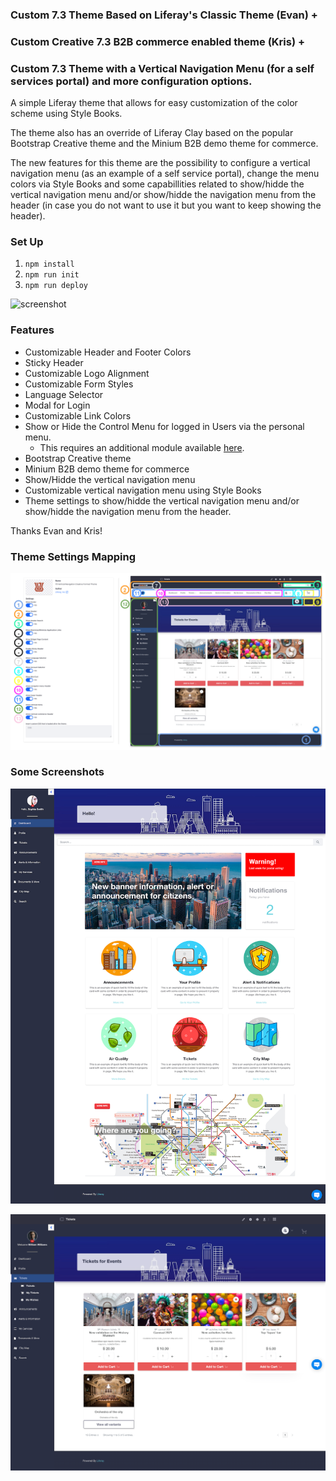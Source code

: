 ### Custom 7.3 Theme Based on Liferay's Classic Theme (Evan) + 
### Custom Creative 7.3 B2B commerce enabled theme (Kris) +
### Custom 7.3 Theme with a Vertical Navigation Menu (for a self services portal) and more configuration options.

A simple Liferay theme that allows for easy customization of the color scheme using Style Books.

The theme also has an override of Liferay Clay based on the popular Bootstrap Creative theme and the Minium B2B demo theme for commerce.

The new features for this theme are the possibility to configure a vertical navigation menu (as an example of a self service portal), change the menu colors via Style Books and some capabillities related to show/hidde the vertical navigation menu and/or show/hidde the navigation menu from the header (in case you do not want to use it but you want to keep showing the header).    

### Set Up

1. `npm install`
2. `npm run init`
3. `npm run deploy`

![screenshot](/73-vertical-nav-creative-formed-theme/images/vertical-navigation-theme-screenshot.png)

### Features

* Customizable Header and Footer Colors
* Sticky Header
* Customizable Logo Alignment
* Customizable Form Styles
* Language Selector
* Modal for Login
* Customizable Link Colors
* Show or Hide the Control Menu for logged in Users via the personal menu.
	* This requires an additional module available [here](https://github.com/lfrsales/toggle-control-menu-personal-menu-entry/blob/master/modules/toggle-control-menu-personal-menu-entry/build/libs/com.liferay.users.admin.web.internal.product.navigation.personal.menu.toggle.control.menu-1.0.0.jar).
* Bootstrap Creative theme
* Minium B2B demo theme for commerce
* Show/Hidde the vertical navigation menu
* Customizable vertical navigation menu using Style Books
* Theme settings to show/hidde the vertical navigation menu and/or show/hidde the navigation menu from the header.

Thanks Evan and Kris!

### Theme Settings Mapping

![screenshot](/73-vertical-nav-creative-formed-theme/images/theme-settings-mapping.png)

### Some Screenshots

![screenshot](/73-vertical-nav-creative-formed-theme/images/schreenshot-dashboard.png)

![screenshot](/73-vertical-nav-creative-formed-theme/images/schreenshot-commerce.png)

